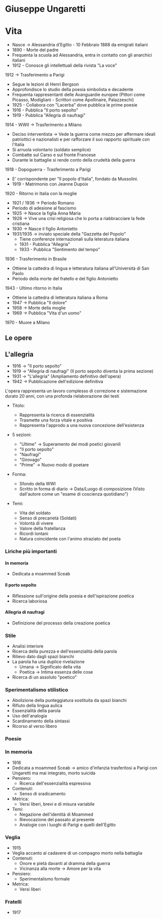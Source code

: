 # Giuseppe Ungaretti

# Vita
- Nasce -> Alessandria d'Egitto - 10 Febbraio 1888 da emigrati italiani
- 1890 - Morte del padre
- Frequenta la scuola ad Alessandria, entra in contatto con gli anarchici italiani
- 1912 - Conosce gli intellettuali della rivista "La voce"

1912 -> Trasferimento a Parigi
- Segue le lezioni di Henri Bergson
- Approfondisce lo studio della poesia simbolista e decadente
- Frequenta rappresentanti delle Avanguardie europee (Pittori come Picasso, Modigliani - Scrittori come Apollinaire, Palazzeschi)
- 1925 - Collabora con "Lacerba" dove pubblica le prime poesie
- 1916 - Pubblica "Il porto sepolto"
- 1919 - Pubblica "Allegria di naufragi"

1914 - WWII -> Trasferimento a Milano
- Deciso interventista -> Vede la guerra come mezzo per affermare ideali patriottici e nazionalisti e per rafforzare il suo rapporto spirituale con l'Italia
- Si arruola volontario (soldato semplice) 
- Combatte sul Carso e sul fronte Francese
- Durante le battaglie si rende conto della crudeltà della guerra

1918 - Dopoguerra - Trasferimento a Parigi
- E' corrispondente per "Il popolo d'Italia", fondato da Mussolini.
- 1919 - Matrimonio con Jeanne Dupoix

1920 - Ritorno in Italia con la moglie 
- 1921 / 1936 -> Periodo Romano
- Periodo di adesione al fascismo
- 1925 -> Nasce la figlia Anna Maria
- 1928 -> Vive una crisi religiosa che lo porta a riabbracciare la fede cristiana
- 1930 -> Nasce il figlio Antonietto
- 1931/1935 -> inviato speciale della "Gazzetta del Popolo"
	- Tiene conferenze internazionali sulla leteratura italiana
	- 1931 - Pubblica "Allegria"
	- 1933 - Pubblica "Sentimento del tempo"

1936 - Trasferimento in Brasile
- Ottiene la cattedra di lingua e letteratura italiana all'Università di San Paolo
- Periodo della morte del fratello e del figlio Antonietto

1943 - Ultimo ritorno in Italia
- Ottiene la cattedra di letteratura italiana a Roma
- 1947 -> Pubblica "Il dolore"
- 1958 -> Morte della moglie
- 1969 -> Pubblica "Vita d'un uomo"

1970 - Muore a Milano

## Le opere

## L'allegria
- 1916 -> "Il porto sepolto"
- 1919 -> "Allegria di naufragi" (Il porto sepolto diventa la prima sezione)
- 1931 -> "L'allegria" (Ampliamento definitivo dell'opera)
- 1942 -> Pubblicazione dell'edizione definitiva

L'opera rappresenta un lavoro complesso di correzione e sistemazione durato 20 anni, con una profonda rielaborazione dei testi

- Titolo:
	- Rappresenta la ricerca di essenzialità
	- Trasmette una forza vitale e positiva
	- Rappresenta l'approdo a una nuova concezione dell'esistenza
- 5 sezioni:
	- "Ultime" -> Superamento dei modi poetici giovanili
	- "Il porto sepolto"
	- "Naufragi"
	- "Girovago"
	- "Prime" -> Nuovo modo di poetare

- Forma:
	- Sfondo della WWI
	- Scritto in forma di diario -> Data/Luogo di composizione (Visto dall'autore come un "esame di coscienza quotidiano")
- Temi:

	- Vita del soldato
	- Senso di precarietà (Soldati)
	- Volontà di vivere
	- Valore della fratellanza
	- Ricordi lontani
	- Natura coincidente con l'animo straziato del poeta

### Liriche più importanti
#### In memoria
- Dedicata a moammed Sceab
#### Il porto sepolto
- Riflessione sull'origine della poesia e dell'ispirazione poetica
- Ricerca laboriosa
#### Allegria di naufragi
- Definizione del processo della creazione poetica

### Stile
- Analisi interiore
- Ricerca della purezza e dell'essenzialità della parola
- Rilievo dato dagli spazi bianchi
- La parola ha una duplice rivelazione
	- Umana -> Significato della vita
	- Poetica -> Intima essenza delle cose
- Ricerca di un assoluto "poetico"

### Sperimentalismo stilistico
- Abolizione della punteggiatura sostituita da spazi bianchi
- Rifiuto della lingua aulica
- Essenzialità della parola
- Uso dell'analogia
- Scardinamento della sintassi 
- Ricorso al verso libero

### Poesie
### In memoria
- 1916
- Dedicata a moammed Sceab -> amico d'infanzia trasferitosi a Parigi con Ungaretti ma mai integrato, morto suicida
- Pensiero:
	- Ricerca dell'essenzialità espressiva
- Contenuti:
	- Senso di sradicamento
- Metrica:
	- Versi liberi, brevi e di misura variabile
- Temi:
	- Negazione dell'identità di Moammed
	- Rievocazione del passato al presente
	- Analogie con i luoghi di Parigi e quelli dell'Egitto
	
### Veglia
- 1915
- Veglia accanto al cadavere di un compagno morto nella battaglia
- Contenuti:
	- Onore e pietà davanti al dramma della guerra
	- Vicinanza alla morte -> Amore per la vita
- Pensiero:
	- Sperimentalismo formale
- Metrica:
	- Versi liberi

### Fratelli
- 1917
<!--stackedit_data:
eyJoaXN0b3J5IjpbLTExMTEwNzQ3MzBdfQ==
-->